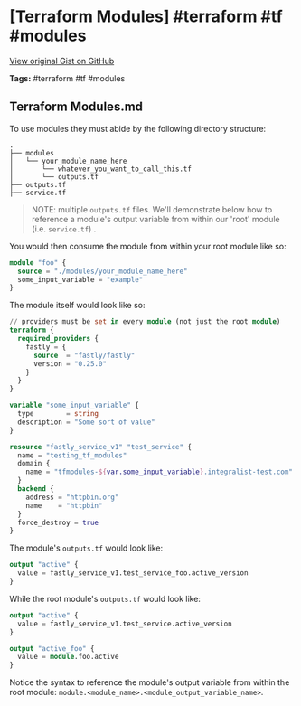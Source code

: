 # [Terraform Modules] #terraform #tf #modules

[View original Gist on GitHub](https://gist.github.com/Integralist/b94c8945ac6f8c9a9ef888efed6c8cb4)

**Tags:** #terraform #tf #modules

## Terraform Modules.md

To use modules they must abide by the following directory structure:

```
.
├── modules
│   └── your_module_name_here
│       └── whatever_you_want_to_call_this.tf
│       └── outputs.tf
├── outputs.tf
├── service.tf
```

> NOTE: multiple `outputs.tf` files. We'll demonstrate below how to reference a module's output variable from within our 'root' module (i.e. `service.tf`) .

You would then consume the module from within your root module like so:

```tf
module "foo" {
  source = "./modules/your_module_name_here"
  some_input_variable = "example"
}
```

The module itself would look like so:

```tf
// providers must be set in every module (not just the root module)
terraform {
  required_providers {
    fastly = {
      source  = "fastly/fastly"
      version = "0.25.0"
    }
  }
}

variable "some_input_variable" {
  type        = string
  description = "Some sort of value"
}

resource "fastly_service_v1" "test_service" {
  name = "testing_tf_modules"
  domain {
    name = "tfmodules-${var.some_input_variable}.integralist-test.com"
  }
  backend {
    address = "httpbin.org"
    name    = "httpbin"
  }
  force_destroy = true
}
```

The module's `outputs.tf` would look like:

```tf
output "active" {
  value = fastly_service_v1.test_service_foo.active_version
}
```

While the root module's `outputs.tf` would look like:

```tf
output "active" {
  value = fastly_service_v1.test_service.active_version
}

output "active_foo" {
  value = module.foo.active
}
```

Notice the syntax to reference the module's output variable from within the root module: `module.<module_name>.<module_output_variable_name>`.

